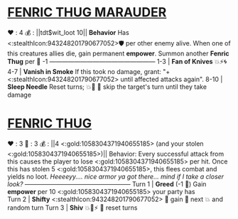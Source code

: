 # [**__FENRIC THUG MARAUDER__**](<https://www.youtube.com/watch?v=kiyDawjd2e0>)
❤️ : 4
💰 : ||tdt$wit_loot 10||
**Behavior** Has <:stealthIcon:943248201790677052>🛡️ per other enemy alive. When one of this creatures allies die, gain permanent __empower__. Summon another **Fenric Thug** per 👥 -1
—————————————————
1-3   | **Fan of Knives** 💥⚡🌀
4-7   | **Vanish in Smoke** If this took no damage, grant: "+<:stealthIcon:943248201790677052> until affected attacks again". 
8-10 | **Sleep Needle** Reset turns; 💥🎯 🔀 skip the target's turn until they take damage


# [**__FENRIC THUG__**](<https://www.youtube.com/watch?v=geQhMmSbK2k>)
❤️ : 3
🔷 : 3
💰 : ||4 <:gold:1058304371940655185> (and your stolen <:gold:1058304371940655185>)||
Behavior: Every successful attack from this causes the player to lose <:gold:1058304371940655185> per hit. Once this has stolen 5 <:gold:1058304371940655185>, this flees combat and yields no loot.
*Heeeeyy.... nice armor ya got there... mind if I take a closer look?*
—————————————————
Turn 1  | **Greed** (-1 🔷) Gain __empower__ per 10 <:gold:1058304371940655185> your party has  
Turn 2 | **Shifty** <:stealthIcon:943248201790677052> 🔀 gain 🎯 next 💥 and random turn
Turn 3 | **Shiv** 💥🚫⚡ 🔀  reset turns
